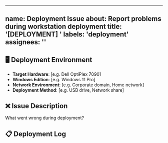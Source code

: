 
---
name: Deployment Issue
about: Report problems during workstation deployment
title: '[DEPLOYMENT] '
labels: 'deployment'
assignees: ''
---

## 🖥️ Deployment Environment
- **Target Hardware**: [e.g. Dell OptiPlex 7090]
- **Windows Edition**: [e.g. Windows 11 Pro]
- **Network Environment**: [e.g. Corporate domain, Home network]
- **Deployment Method**: [e.g. USB drive, Network share]

## ❌ Issue Description
What went wrong during deployment?

## 📋 Deployment Log
